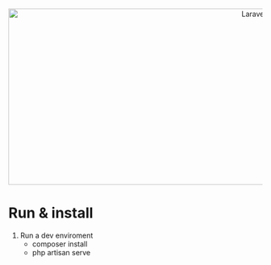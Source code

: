 <!-- PROJECT LOGO -->
<br />
<p align="center">
  <a href="https://github.com/kareem0badawy/zoom-meeting">
    <img src="zoom.jpg" alt="Laravel-zoom" width="1000" height="350">
</a>
</p>

# Run & install
1. Run a dev enviroment 
    - composer install
    - php artisan serve 